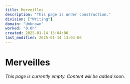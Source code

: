 ```yaml
---
title: Merveilles
description: "This page is under construction."
division: ["Writing"]
domain: "Unknown"
worked: "0.0h"
created: 2025-01-14 13:04:06
last_modified: 2025-01-14 13:04:06
---
```


# Merveilles

*This page is currently empty. Content will be added soon.*